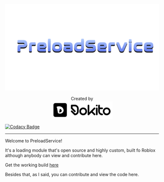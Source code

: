 ![PreloadService](https://github.com/Dokito-Development/PreloadService/blob/eea1a31bea9f8a45e5f01987372c2840d50cd72a/PreloadService.png)

<p align="center">
Created by
<br>
<img src="https://github.com/Dokito-Development/PreloadService/blob/f10cba710136c31b5df136a8ae81eb3f5fe47c51/Black%20logo%20-%20no%20background.png" width=200>
</p>

[![Codacy Badge](https://api.codacy.com/project/badge/Grade/05a9f8ffba6f42e2899a2ad8d1cdf54d)](https://app.codacy.com/gh/darkpixlz/PreloadService?utm_source=github.com&utm_medium=referral&utm_content=darkpixlz/PreloadService&utm_campaign=Badge_Grade_Settings)

---

Welcome to PreloadService!

It's a loading module that's open source and highly custom, built fo Roblox although anybody can view and contribute here.

Get the working build [here](https://devforum.roblox.com/t/preloadservice-customizable-way-to-load-assets-via-contentprovider-v2/1663119)

Besides that, as I said, you can contribute and view the code here.
